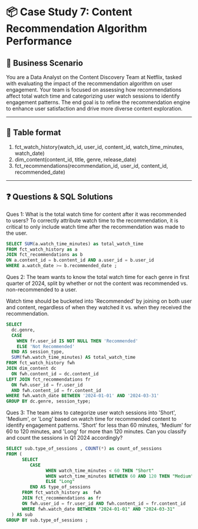 # 📦 Case Study 7: Content Recommendation Algorithm Performance

## 🧠 Business Scenario

You are a Data Analyst on the Content Discovery Team at Netflix, tasked with evaluating the impact of the recommendation algorithm on user engagement. Your team is focused on assessing how recommendations affect total watch time and categorizing user watch sessions to identify engagement patterns. The end goal is to refine the recommendation engine to enhance user satisfaction and drive more diverse content exploration.

---

## 🧾 Table format 

1. fct_watch_history(watch_id, user_id, content_id, watch_time_minutes, watch_date)
2. dim_content(content_id, title, genre, release_date)
3. fct_recommendations(recommendation_id, user_id, content_id, recommended_date)

---

## ❓ Questions & SQL Solutions

Ques 1: What is the total watch time for content after it was recommended to users? To correctly attribute watch time to the recommendation, it is critical to only include watch time after the recommendation was made to the user.

```sql
SELECT SUM(a.watch_time_minutes) as total_watch_time
FROM fct_watch_history as a
JOIN fct_recommendations as b
ON a.content_id = b.content_id AND a.user_id = b.user_id
WHERE a.watch_date >= b.recommended_date ;

```
Ques 2: The team wants to know the total watch time for each genre in first quarter of 2024, split by whether or not the content was recommended vs. non-recommended to a user.

Watch time should be bucketed into 'Recommended' by joining on both user and content, regardless of when they watched it vs. when they received the recommendation.

```sql
SELECT 
  dc.genre,
  CASE 
    WHEN fr.user_id IS NOT NULL THEN 'Recommended'
    ELSE 'Not Recommended'
  END AS session_type,
  SUM(fwh.watch_time_minutes) AS total_watch_time
FROM fct_watch_history fwh
JOIN dim_content dc 
  ON fwh.content_id = dc.content_id
LEFT JOIN fct_recommendations fr 
  ON fwh.user_id = fr.user_id 
  AND fwh.content_id = fr.content_id
WHERE fwh.watch_date BETWEEN '2024-01-01' AND '2024-03-31'
GROUP BY dc.genre, session_type;

```

Ques 3: The team aims to categorize user watch sessions into 'Short', 'Medium', or 'Long' based on watch time for recommended content to identify engagement patterns.
'Short' for less than 60 minutes, 'Medium' for 60 to 120 minutes, and 'Long' for more than 120 minutes. Can you classify and count the sessions in Q1 2024 accordingly?

```sql
SELECT sub.type_of_sessions , COUNT(*) as count_of_sessions
FROM (
      SELECT 
         CASE 
               WHEN watch_time_minutes < 60 THEN "Short"
               WHEN watch_time_minutes BETWEEN 60 AND 120 THEN "Medium"
               ELSE "Long"
         END AS type_of_sessions
      FROM fct_watch_history as  fwh
      JOIN fct_recommendations as fr
      ON fwh.user_id = fr.user_id AND fwh.content_id = fr.content_id
      WHERE fwh.watch_date BETWEEN "2024-01-01" AND "2024-03-31"
  ) AS sub
GROUP BY sub.type_of_sessions ;

```
